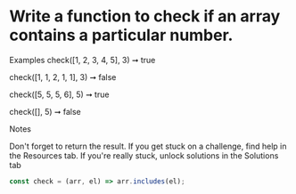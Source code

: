 # Write a function to check if an array contains a particular number.

Examples
check([1, 2, 3, 4, 5], 3) ➞ true

check([1, 1, 2, 1, 1], 3) ➞ false

check([5, 5, 5, 6], 5) ➞ true

check([], 5) ➞ false

Notes

Don't forget to return the result.
If you get stuck on a challenge, find help in the Resources tab.
If you're really stuck, unlock solutions in the Solutions tab

```javascript
const check = (arr, el) => arr.includes(el);
```

